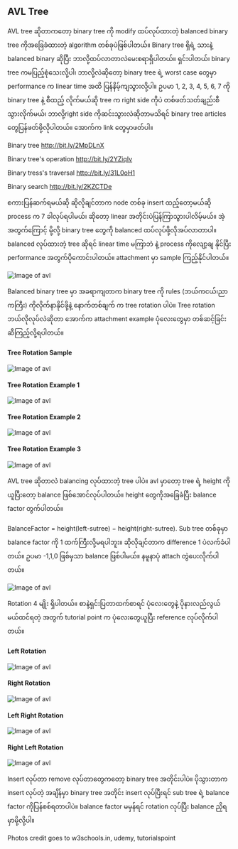 ## AVL Tree

AVL tree ဆိုတာကတော့ binary tree ကို modify ထပ်လုပ်ထားတဲ့ balanced binary tree ကိုအခြေခံထားတဲ့ algorithm တစ်ခုပဲဖြစ်ပါတယ်။ Binary tree ရှိရဲ့ သားနဲ့ balanced binary ဆိုပြီး ဘာလို့ထပ်လာတာလဲမေးစရာရှိပါတယ်။ ရှင်းပါတယ်၊ binary tree ကမပြည့်စုံသေးလို့ပါ၊ ဘာလို့လဲဆိုတော့ binary tree ရဲ့ worst case တွေမှာ performance က linear time အထိ ပြန်နိမ့်ကျသွားလို့ပါ။ ဥပမာ 1, 2, 3, 4, 5, 6, 7 ကို binary tree နဲ့ စီထည့် လိုက်မယ်ဆို tree က right side ကိုပဲ တစ်ဖတ်သတ်ချည်းစီသွားလိုက်မယ်၊ ဘာလို့right side ကိုဆင်းသွားလဲဆိုတာမသိရင် binary tree articles တွေပြန်ဖတ်ဖို့လိုပါတယ်။ အောက်က link တွေမှာဖတ်ပါ။

Binary tree
http://bit.ly/2MpDLnX

Binary tree's operation
http://bit.ly/2YZiqIv

Binary tress's traversal
http://bit.ly/31L0oH1

Binary search
http://bit.ly/2KZCTDe

စကားပြန်ဆက်ရမယ်ဆို ဆိုလိုချင်တာက node တစ်ခု insert ထည့်တော့မယ်ဆို process က 7 ခါလုပ်ရပါမယ်၊ ဆိုတော့ linear အတိုင်းပဲပြန်ကြာသွားပါလိမ့်မယ်။ အဲ့အတွက်ကြောင့် မို့လို့ binary tree တွေကို balanced ထပ်လုပ်ဖို့လိုအပ်လာတာပါ။ balanced လုပ်ထားတဲ့ tree ဆိုရင် linear time မကြာဘဲ နဲ့ process ကိုလျော့ချ နိုင်ပြီး performance အတွက်ပိုကောင်းပါတယ်။ attachment မှာ sample ကြည့်နိုင်ပါတယ်။

![Image of avl](https://raw.githubusercontent.com/HlaingTinHtun/Data-Structure-Algorithm-In-Burmese/master/assets/AVL%20tree/fig1.1%20advantages%20of%20avl%20tree.png)

Balanced binary tree မှာ အခရာကျတာက binary tree ကို rules (ဘယ်ကငယ်၊ညာကကြီး) ကိုလိုက်နာနိုင်ဖို့နဲ့ နောက်တစ်ချက် က tree rotation ပါပဲ။ Tree rotation ဘယ်လိုလုပ်လဲဆိုတာ အောက်က attachment example ပုံလေးတွေမှာ တစ်ဆင့်ခြင်းဆီကြည့်လို့ရပါတယ်။

#### Tree Rotation Sample
![Image of avl](https://raw.githubusercontent.com/HlaingTinHtun/Data-Structure-Algorithm-In-Burmese/master/assets/AVL%20tree/fig2.1%20tree%20rotation%20sample.png)

#### Tree Rotation Example 1
![Image of avl](https://raw.githubusercontent.com/HlaingTinHtun/Data-Structure-Algorithm-In-Burmese/master/assets/AVL%20tree/fig2.2%20tree%20rotation%20sample.png)

#### Tree Rotation Example 2
![Image of avl](https://raw.githubusercontent.com/HlaingTinHtun/Data-Structure-Algorithm-In-Burmese/master/assets/AVL%20tree/fig2.3%20tree%20rotation%20sample.png)

#### Tree Rotation Example 3
![Image of avl](https://raw.githubusercontent.com/HlaingTinHtun/Data-Structure-Algorithm-In-Burmese/master/assets/AVL%20tree/fig2.4%20tree%20rotation%20sample.png)


AVL tree ဆိုတာလဲ balancing လုပ်ထားတဲ့ tree ပါပဲ။ avl မှာတော့ tree ရဲ့ height ကိုယူပြီးတော့ balance ဖြစ်အောင်လုပ်ပါတယ်။ height တွေကိုအခြေခံပြီး balance factor တွက်ပါတယ်။

BalanceFactor = height(left-sutree) − height(right-sutree).
Sub tree တစ်ခုမှာ balance factor ကို 1 ထက်ကြီးလို့မရပါဘူး။ ဆိုလိုချင်တာက difference 1 ပဲလက်ခံပါတယ်။ ဥပမာ -1,1,0 ဖြစ်မှသာ balance ဖြစ်ပါမယ်။ နမူနာပုံ attach တွဲပေးလိုက်ပါတယ်။

![Image of avl](https://raw.githubusercontent.com/HlaingTinHtun/Data-Structure-Algorithm-In-Burmese/master/assets/AVL%20tree/fig3.1%20avl%20tree%20example.jpg)

Rotation 4 မျိုး ရှိပါတယ်။ စာနဲ့ရှင်းပြတာထက်စာရင် ပုံလေးတွေနဲ့ ပိုနားလည်လွယ်မယ်ထင်ရတဲ့ အတွက် tutorial point က ပုံလေးတွေယူပြီး reference လုပ်လိုက်ပါတယ်။

#### Left Rotation
![Image of avl](https://raw.githubusercontent.com/HlaingTinHtun/Data-Structure-Algorithm-In-Burmese/master/assets/AVL%20tree/fig3.2%20avl_left_rotation.jpg)

#### Right Rotation
![Image of avl](https://raw.githubusercontent.com/HlaingTinHtun/Data-Structure-Algorithm-In-Burmese/master/assets/AVL%20tree/fig3.3%20avl_right_rotation.jpg)

#### Left Right Rotation
![Image of avl](https://raw.githubusercontent.com/HlaingTinHtun/Data-Structure-Algorithm-In-Burmese/master/assets/AVL%20tree/fig3.4%20left_right_rotation.png)

#### Right Left Rotation
![Image of avl](https://raw.githubusercontent.com/HlaingTinHtun/Data-Structure-Algorithm-In-Burmese/master/assets/AVL%20tree/fig3.5%20right_left_rotation.png)

Insert လုပ်တာ remove လုပ်တာတွေကတော့ binary tree အတိုင်းပါပဲ။ ပိုသွားတာက insert လုပ်တဲ့ အချိန်မှာ binary tree အတိုင်း insert လုပ်ပြီးရင် sub tree ရဲ့ balance factor ကိုပြန်စစ်ရတာပါပဲ။ balance factor မမှန်ရင် rotation လုပ်ပြီး balance ညှိရမှာမို့လို့ပါ။


Photos credit goes to
w3schools.in, udemy, tutorialspoint
